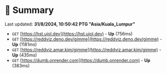 # 📖 Summary
Last updated: **31/8/2024, 10:50:42 PTG "Asia/Kuala_Lumpur"**

- `GET` [https://hst.ujol.dev](https://hst.ujol.dev) - **Up** (756ms)
- `GET` [https://reddviz.deno.dev/gimme](https://reddviz.deno.dev/gimme) - **Up** (1181ms)
- `GET` [https://reddviz.amar.kim/gimme](https://reddviz.amar.kim/gimme) - **Up** (435ms)
- `GET` [https://dumb.onrender.com](https://dumb.onrender.com) - **Up** (383ms)
